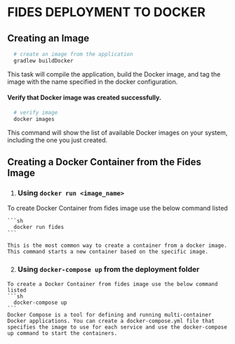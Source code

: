 # FIDES DEPLOYMENT TO DOCKER


## Creating an Image
```sh
  # create an image from the application
  gradlew buildDocker
```

This task will compile the application, build the Docker image, and tag the image with the name specified in the docker configuration.

#### Verify that Docker image was created successfully.
```sh
  # verify image 
  docker images
```

This command will show the list of available Docker images on your system, including the one you just created.

## Creating a Docker Container from the Fides Image
  
  1. ### Using ```docker run <image_name>```
  
   To create Docker Container from fides image use the below command listed
   
    ```sh
      docker run fides
    ```
    
    This is the most common way to create a container from a docker image. 
    This command starts a new container based on the specific image.
    
  2. ### Using ```docker-compose up``` from the deployment folder
  
    To create a Docker Container from fides image use the below command listed
    ```sh
      docker-compose up
    ```
    Docker Compose is a tool for defining and running multi-container Docker applications. You can create a docker-compose.yml file that 
    specifies the image to use for each service and use the docker-compose up command to start the containers.
